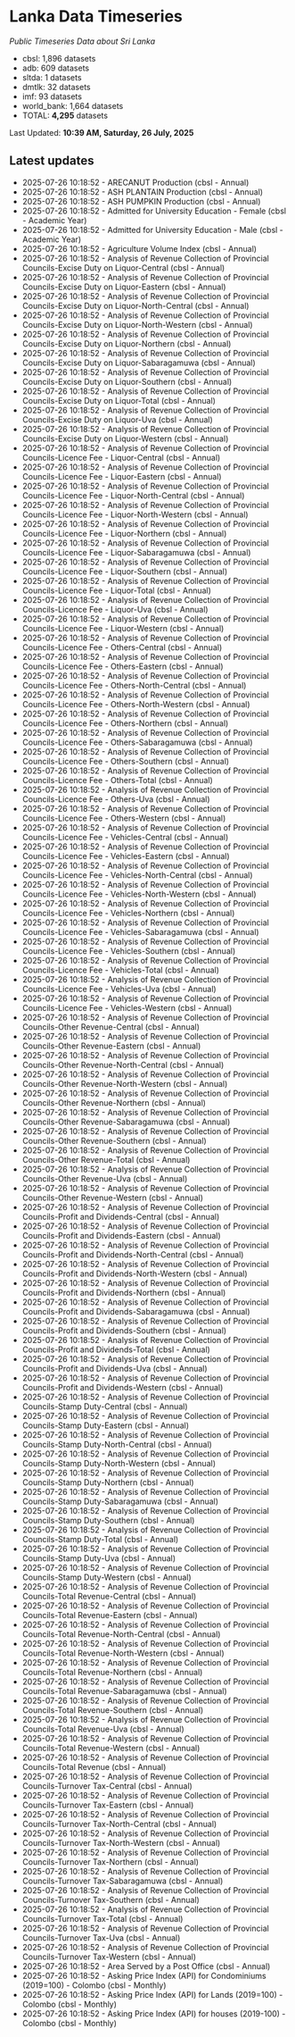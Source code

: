 # Lanka Data Timeseries
*Public Timeseries Data about Sri Lanka*

* cbsl: 1,896 datasets
* adb: 609 datasets
* sltda: 1 datasets
* dmtlk: 32 datasets
* imf: 93 datasets
* world_bank: 1,664 datasets
* TOTAL: **4,295** datasets

Last Updated: **10:39 AM, Saturday, 26 July, 2025**

## Latest updates

* 2025-07-26 10:18:52 - ARECANUT Production (cbsl - Annual)
* 2025-07-26 10:18:52 - ASH PLANTAIN Production (cbsl - Annual)
* 2025-07-26 10:18:52 - ASH PUMPKIN Production (cbsl - Annual)
* 2025-07-26 10:18:52 - Admitted for University Education - Female (cbsl - Academic Year)
* 2025-07-26 10:18:52 - Admitted for University Education - Male (cbsl - Academic Year)
* 2025-07-26 10:18:52 - Agriculture Volume Index (cbsl - Annual)
* 2025-07-26 10:18:52 - Analysis of Revenue Collection of Provincial Councils-Excise Duty on Liquor-Central (cbsl - Annual)
* 2025-07-26 10:18:52 - Analysis of Revenue Collection of Provincial Councils-Excise Duty on Liquor-Eastern (cbsl - Annual)
* 2025-07-26 10:18:52 - Analysis of Revenue Collection of Provincial Councils-Excise Duty on Liquor-North-Central (cbsl - Annual)
* 2025-07-26 10:18:52 - Analysis of Revenue Collection of Provincial Councils-Excise Duty on Liquor-North-Western (cbsl - Annual)
* 2025-07-26 10:18:52 - Analysis of Revenue Collection of Provincial Councils-Excise Duty on Liquor-Northern (cbsl - Annual)
* 2025-07-26 10:18:52 - Analysis of Revenue Collection of Provincial Councils-Excise Duty on Liquor-Sabaragamuwa (cbsl - Annual)
* 2025-07-26 10:18:52 - Analysis of Revenue Collection of Provincial Councils-Excise Duty on Liquor-Southern (cbsl - Annual)
* 2025-07-26 10:18:52 - Analysis of Revenue Collection of Provincial Councils-Excise Duty on Liquor-Total (cbsl - Annual)
* 2025-07-26 10:18:52 - Analysis of Revenue Collection of Provincial Councils-Excise Duty on Liquor-Uva (cbsl - Annual)
* 2025-07-26 10:18:52 - Analysis of Revenue Collection of Provincial Councils-Excise Duty on Liquor-Western (cbsl - Annual)
* 2025-07-26 10:18:52 - Analysis of Revenue Collection of Provincial Councils-Licence Fee - Liquor-Central (cbsl - Annual)
* 2025-07-26 10:18:52 - Analysis of Revenue Collection of Provincial Councils-Licence Fee - Liquor-Eastern (cbsl - Annual)
* 2025-07-26 10:18:52 - Analysis of Revenue Collection of Provincial Councils-Licence Fee - Liquor-North-Central (cbsl - Annual)
* 2025-07-26 10:18:52 - Analysis of Revenue Collection of Provincial Councils-Licence Fee - Liquor-North-Western (cbsl - Annual)
* 2025-07-26 10:18:52 - Analysis of Revenue Collection of Provincial Councils-Licence Fee - Liquor-Northern (cbsl - Annual)
* 2025-07-26 10:18:52 - Analysis of Revenue Collection of Provincial Councils-Licence Fee - Liquor-Sabaragamuwa (cbsl - Annual)
* 2025-07-26 10:18:52 - Analysis of Revenue Collection of Provincial Councils-Licence Fee - Liquor-Southern (cbsl - Annual)
* 2025-07-26 10:18:52 - Analysis of Revenue Collection of Provincial Councils-Licence Fee - Liquor-Total (cbsl - Annual)
* 2025-07-26 10:18:52 - Analysis of Revenue Collection of Provincial Councils-Licence Fee - Liquor-Uva (cbsl - Annual)
* 2025-07-26 10:18:52 - Analysis of Revenue Collection of Provincial Councils-Licence Fee - Liquor-Western (cbsl - Annual)
* 2025-07-26 10:18:52 - Analysis of Revenue Collection of Provincial Councils-Licence Fee - Others-Central (cbsl - Annual)
* 2025-07-26 10:18:52 - Analysis of Revenue Collection of Provincial Councils-Licence Fee - Others-Eastern (cbsl - Annual)
* 2025-07-26 10:18:52 - Analysis of Revenue Collection of Provincial Councils-Licence Fee - Others-North-Central (cbsl - Annual)
* 2025-07-26 10:18:52 - Analysis of Revenue Collection of Provincial Councils-Licence Fee - Others-North-Western (cbsl - Annual)
* 2025-07-26 10:18:52 - Analysis of Revenue Collection of Provincial Councils-Licence Fee - Others-Northern (cbsl - Annual)
* 2025-07-26 10:18:52 - Analysis of Revenue Collection of Provincial Councils-Licence Fee - Others-Sabaragamuwa (cbsl - Annual)
* 2025-07-26 10:18:52 - Analysis of Revenue Collection of Provincial Councils-Licence Fee - Others-Southern (cbsl - Annual)
* 2025-07-26 10:18:52 - Analysis of Revenue Collection of Provincial Councils-Licence Fee - Others-Total (cbsl - Annual)
* 2025-07-26 10:18:52 - Analysis of Revenue Collection of Provincial Councils-Licence Fee - Others-Uva (cbsl - Annual)
* 2025-07-26 10:18:52 - Analysis of Revenue Collection of Provincial Councils-Licence Fee - Others-Western (cbsl - Annual)
* 2025-07-26 10:18:52 - Analysis of Revenue Collection of Provincial Councils-Licence Fee - Vehicles-Central (cbsl - Annual)
* 2025-07-26 10:18:52 - Analysis of Revenue Collection of Provincial Councils-Licence Fee - Vehicles-Eastern (cbsl - Annual)
* 2025-07-26 10:18:52 - Analysis of Revenue Collection of Provincial Councils-Licence Fee - Vehicles-North-Central (cbsl - Annual)
* 2025-07-26 10:18:52 - Analysis of Revenue Collection of Provincial Councils-Licence Fee - Vehicles-North-Western (cbsl - Annual)
* 2025-07-26 10:18:52 - Analysis of Revenue Collection of Provincial Councils-Licence Fee - Vehicles-Northern (cbsl - Annual)
* 2025-07-26 10:18:52 - Analysis of Revenue Collection of Provincial Councils-Licence Fee - Vehicles-Sabaragamuwa (cbsl - Annual)
* 2025-07-26 10:18:52 - Analysis of Revenue Collection of Provincial Councils-Licence Fee - Vehicles-Southern (cbsl - Annual)
* 2025-07-26 10:18:52 - Analysis of Revenue Collection of Provincial Councils-Licence Fee - Vehicles-Total (cbsl - Annual)
* 2025-07-26 10:18:52 - Analysis of Revenue Collection of Provincial Councils-Licence Fee - Vehicles-Uva (cbsl - Annual)
* 2025-07-26 10:18:52 - Analysis of Revenue Collection of Provincial Councils-Licence Fee - Vehicles-Western (cbsl - Annual)
* 2025-07-26 10:18:52 - Analysis of Revenue Collection of Provincial Councils-Other Revenue-Central (cbsl - Annual)
* 2025-07-26 10:18:52 - Analysis of Revenue Collection of Provincial Councils-Other Revenue-Eastern (cbsl - Annual)
* 2025-07-26 10:18:52 - Analysis of Revenue Collection of Provincial Councils-Other Revenue-North-Central (cbsl - Annual)
* 2025-07-26 10:18:52 - Analysis of Revenue Collection of Provincial Councils-Other Revenue-North-Western (cbsl - Annual)
* 2025-07-26 10:18:52 - Analysis of Revenue Collection of Provincial Councils-Other Revenue-Northern (cbsl - Annual)
* 2025-07-26 10:18:52 - Analysis of Revenue Collection of Provincial Councils-Other Revenue-Sabaragamuwa (cbsl - Annual)
* 2025-07-26 10:18:52 - Analysis of Revenue Collection of Provincial Councils-Other Revenue-Southern (cbsl - Annual)
* 2025-07-26 10:18:52 - Analysis of Revenue Collection of Provincial Councils-Other Revenue-Total (cbsl - Annual)
* 2025-07-26 10:18:52 - Analysis of Revenue Collection of Provincial Councils-Other Revenue-Uva (cbsl - Annual)
* 2025-07-26 10:18:52 - Analysis of Revenue Collection of Provincial Councils-Other Revenue-Western (cbsl - Annual)
* 2025-07-26 10:18:52 - Analysis of Revenue Collection of Provincial Councils-Profit and Dividends-Central (cbsl - Annual)
* 2025-07-26 10:18:52 - Analysis of Revenue Collection of Provincial Councils-Profit and Dividends-Eastern (cbsl - Annual)
* 2025-07-26 10:18:52 - Analysis of Revenue Collection of Provincial Councils-Profit and Dividends-North-Central (cbsl - Annual)
* 2025-07-26 10:18:52 - Analysis of Revenue Collection of Provincial Councils-Profit and Dividends-North-Western (cbsl - Annual)
* 2025-07-26 10:18:52 - Analysis of Revenue Collection of Provincial Councils-Profit and Dividends-Northern (cbsl - Annual)
* 2025-07-26 10:18:52 - Analysis of Revenue Collection of Provincial Councils-Profit and Dividends-Sabaragamuwa (cbsl - Annual)
* 2025-07-26 10:18:52 - Analysis of Revenue Collection of Provincial Councils-Profit and Dividends-Southern (cbsl - Annual)
* 2025-07-26 10:18:52 - Analysis of Revenue Collection of Provincial Councils-Profit and Dividends-Total (cbsl - Annual)
* 2025-07-26 10:18:52 - Analysis of Revenue Collection of Provincial Councils-Profit and Dividends-Uva (cbsl - Annual)
* 2025-07-26 10:18:52 - Analysis of Revenue Collection of Provincial Councils-Profit and Dividends-Western (cbsl - Annual)
* 2025-07-26 10:18:52 - Analysis of Revenue Collection of Provincial Councils-Stamp Duty-Central (cbsl - Annual)
* 2025-07-26 10:18:52 - Analysis of Revenue Collection of Provincial Councils-Stamp Duty-Eastern (cbsl - Annual)
* 2025-07-26 10:18:52 - Analysis of Revenue Collection of Provincial Councils-Stamp Duty-North-Central (cbsl - Annual)
* 2025-07-26 10:18:52 - Analysis of Revenue Collection of Provincial Councils-Stamp Duty-North-Western (cbsl - Annual)
* 2025-07-26 10:18:52 - Analysis of Revenue Collection of Provincial Councils-Stamp Duty-Northern (cbsl - Annual)
* 2025-07-26 10:18:52 - Analysis of Revenue Collection of Provincial Councils-Stamp Duty-Sabaragamuwa (cbsl - Annual)
* 2025-07-26 10:18:52 - Analysis of Revenue Collection of Provincial Councils-Stamp Duty-Southern (cbsl - Annual)
* 2025-07-26 10:18:52 - Analysis of Revenue Collection of Provincial Councils-Stamp Duty-Total (cbsl - Annual)
* 2025-07-26 10:18:52 - Analysis of Revenue Collection of Provincial Councils-Stamp Duty-Uva (cbsl - Annual)
* 2025-07-26 10:18:52 - Analysis of Revenue Collection of Provincial Councils-Stamp Duty-Western (cbsl - Annual)
* 2025-07-26 10:18:52 - Analysis of Revenue Collection of Provincial Councils-Total Revenue-Central (cbsl - Annual)
* 2025-07-26 10:18:52 - Analysis of Revenue Collection of Provincial Councils-Total Revenue-Eastern (cbsl - Annual)
* 2025-07-26 10:18:52 - Analysis of Revenue Collection of Provincial Councils-Total Revenue-North-Central (cbsl - Annual)
* 2025-07-26 10:18:52 - Analysis of Revenue Collection of Provincial Councils-Total Revenue-North-Western (cbsl - Annual)
* 2025-07-26 10:18:52 - Analysis of Revenue Collection of Provincial Councils-Total Revenue-Northern (cbsl - Annual)
* 2025-07-26 10:18:52 - Analysis of Revenue Collection of Provincial Councils-Total Revenue-Sabaragamuwa (cbsl - Annual)
* 2025-07-26 10:18:52 - Analysis of Revenue Collection of Provincial Councils-Total Revenue-Southern (cbsl - Annual)
* 2025-07-26 10:18:52 - Analysis of Revenue Collection of Provincial Councils-Total Revenue-Uva (cbsl - Annual)
* 2025-07-26 10:18:52 - Analysis of Revenue Collection of Provincial Councils-Total Revenue-Western (cbsl - Annual)
* 2025-07-26 10:18:52 - Analysis of Revenue Collection of Provincial Councils-Total Revenue (cbsl - Annual)
* 2025-07-26 10:18:52 - Analysis of Revenue Collection of Provincial Councils-Turnover Tax-Central (cbsl - Annual)
* 2025-07-26 10:18:52 - Analysis of Revenue Collection of Provincial Councils-Turnover Tax-Eastern (cbsl - Annual)
* 2025-07-26 10:18:52 - Analysis of Revenue Collection of Provincial Councils-Turnover Tax-North-Central (cbsl - Annual)
* 2025-07-26 10:18:52 - Analysis of Revenue Collection of Provincial Councils-Turnover Tax-North-Western (cbsl - Annual)
* 2025-07-26 10:18:52 - Analysis of Revenue Collection of Provincial Councils-Turnover Tax-Northern (cbsl - Annual)
* 2025-07-26 10:18:52 - Analysis of Revenue Collection of Provincial Councils-Turnover Tax-Sabaragamuwa (cbsl - Annual)
* 2025-07-26 10:18:52 - Analysis of Revenue Collection of Provincial Councils-Turnover Tax-Southern (cbsl - Annual)
* 2025-07-26 10:18:52 - Analysis of Revenue Collection of Provincial Councils-Turnover Tax-Total (cbsl - Annual)
* 2025-07-26 10:18:52 - Analysis of Revenue Collection of Provincial Councils-Turnover Tax-Uva (cbsl - Annual)
* 2025-07-26 10:18:52 - Analysis of Revenue Collection of Provincial Councils-Turnover Tax-Western (cbsl - Annual)
* 2025-07-26 10:18:52 - Area Served by a Post Office (cbsl - Annual)
* 2025-07-26 10:18:52 - Asking Price Index (API) for Condominiums (2019=100) - Colombo (cbsl - Monthly)
* 2025-07-26 10:18:52 - Asking Price Index (API) for Lands (2019=100) - Colombo (cbsl - Monthly)
* 2025-07-26 10:18:52 - Asking Price Index (API) for houses (2019-100) - Colombo (cbsl - Monthly)